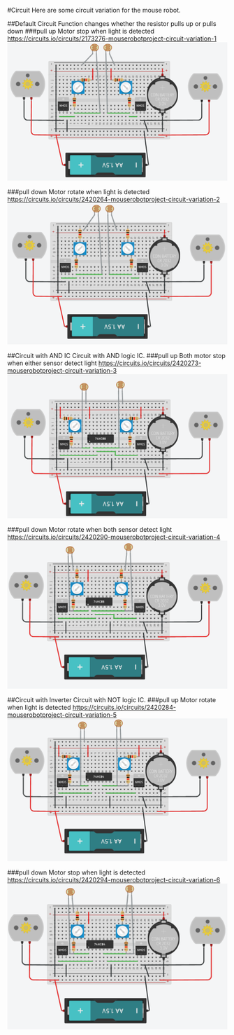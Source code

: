#Circuit
Here are some circuit variation for the mouse robot.

##Default Circuit
Function changes whether the resistor pulls up or pulls down
###pull up
Motor stop when light is detected
https://circuits.io/circuits/2173276-mouserobotproject-circuit-variation-1
![alt text](/circuit/pull_up.png)

###pull down
Motor rotate when light is detected
https://circuits.io/circuits/2420264-mouserobotproject-circuit-variation-2
![alt text](/circuit/pull_down.png)

##Circuit with AND IC
Circuit with AND logic IC.
###pull up
Both motor stop when either sensor detect light
https://circuits.io/circuits/2420273-mouserobotproject-circuit-variation-3
![alt text](/circuit/AND_pull_up.png)

###pull down
Motor rotate when both sensor detect light
https://circuits.io/circuits/2420290-mouserobotproject-circuit-variation-4
![alt text](/circuit/AND_pull_down.png)

##Circuit with Inverter
Circuit with NOT logic IC.
###pull up
Motor rotate when light is detected
https://circuits.io/circuits/2420284-mouserobotproject-circuit-variation-5
![alt text](/circuit/NOT_pull_up.png)

###pull down
Motor stop when light is detected
https://circuits.io/circuits/2420294-mouserobotproject-circuit-variation-6
![alt text](/circuit/NOT_pull_down.png)
